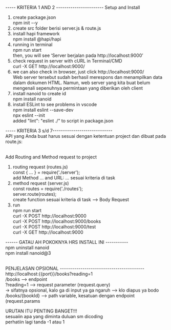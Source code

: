 
----- KRITERIA 1 AND 2 -----------------------
Setup and Install 

1.  create package.json<br>
    npm init --y
2.  create src folder berisi server.js & route.js
3.  install hapi framework<br>
    npm install @hapi/hapi
4.  running in terminal <br>
    npm run start<br>
    then, you will see ‘Server berjalan pada http://localhost:9000’
5.  check request in server with cURL in Terminal/CMD<br>
    curl -X GET http://localhost:9000/
6.  we can also check in browser, just click http://localhost:9000/ <br>
    Web server tersebut sudah berhasil merespons dan menampilkan data dalam dokumen HTML. Namun, web server yang kita buat belum mengenali sepenuhnya permintaan yang diberikan oleh client
7.  install nanoid to create id<br>
    npm install nanoid
8.  install ESLint to see problems in vscode<br>
    npm install eslint --save-dev<br>
    npx eslint --init<br>
    added "lint": "eslint ./" to script in package.json


----- KRITERIA 3 s/d 7-----------------------------<br>
API yang Anda buat harus sesuai dengan ketentuan project dan dibuat pada route.js:<br><br>

Add Routing and Method request to project
1.  routing request (routes.js)<br>
    const { ... } = require('./server');<br>
    add Method ... and URL: ... sesuai kriteria di task
2.  method request (server.js)<br>
    const routes = require('./routes');<br>
    server.route(routes);<br>
    create function sesuai kriteria di task --> Body Request
3.  run<br>
    npm run start<br>
    curl -X POST http://localhost:9000<br>
    curl -X POST http://localhost:9000/books<br>
    curl -X POST http://localhost:9000/test<br>
    curl -X GET http://localhost:9000

------ GATAU AH POKOKNYA HRS INSTALL INI -----------<br>
npm uninstall nanoid<br>
npm install nanoid@3<br><br>

PENJELASAN OPSIONAL -----------------------------------------<br>
http://localhost:{{port}}/books?reading=1<br>
/books     --> endpoint <br>
?reading=1 --> request parameter (request.query)<br>
-> sifatnya opsional, kalo ga di input ya ga ngaruh --> klo diapus ya bodo<br>
/books/{bookId} --> path variable, kesatuan dengan endpoint (request.params<br>

URUTAN ITU PENTING BANGET!!!<br>
sesuaiin apa yang diminta duluan sm dicoding <br>
perhatiin lagi tanda -1 atau 1<br>
